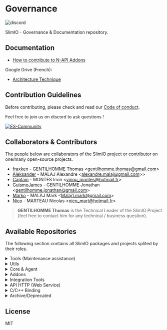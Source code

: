 # Governance
![discord](https://img.shields.io/discord/359783688403156994.svg?style=flat)

SlimIO - Governance &amp; Documentation repository.

## Documentation
- [How to contribute to N-API Addons](./docs/native_addons.md)

Google Drive (French):
- [Architecture Technique](https://docs.google.com/document/d/15e4z7Ev7ObohDWgZwGkd6PDq-cWtC54aUvPSP2finZw/edit?usp=sharing)

## Contribution Guidelines
Before contributing, please check and read our [Code of conduct](./COC_POLICY.md).

Feel free to join us on discord to ask questions !

[![ES-Community](https://discordapp.com/api/guilds/359783688403156994/embed.png?style=banner2)](https://discord.gg/YA87kR2)

## Collaborators & Contributors
The people below are collaborators of the SlimIO project or contributor on one/many open-source projects.

- [fraxken](https://github.com/fraxken) - GENTILHOMME Thomas &lt;gentilhomme.thomas@gmail.com&gt;
- [Aleksander](https://github.com/AlexandreMalaj) - MALAJ Alexandre &lt;alexandre.malaj@gmail.com>&gt;
- [Captain](https://github.com/Captainfive) - MONTES Irvin &lt;vinou_montes@hotmail.fr&gt;
- [GuismoJames](https://www.linkedin.com/in/jgentilhomme/) - GENTILHOMME Jonathan &lt;gentilhomme.jonathan@gmail.com&gt;
- [Marko](https://github.com/Markobobby) - MALAJ Mark &lt;Malaj1.mark@gmail.com&gt;
- [Nico](https://github.com/Dafyh) - MARTEAU Nicolas &lt;nico_mart@hotmail.fr&gt;

> **GENTILHOMME Thomas** is the Technical Leader of the SlimIO Project (feel free to contact him for any technical / business question).

## Available Repositories
The following section contains all SlimIO packages and projects splited by their roles.

<details><summary>Tools (Maintenance assistance)</summary>

The purpose of tools are to help developer in many ways (by keeping the code safe, helping to bootstrap tasks etc..).
- [Eslint-config](https://github.com/SlimIO/Eslint-config) - ESLint configuration
- [TSD](https://github.com/SlimIO/tsd) - SlimIO TypeScript definition
- [Discord BOT](https://github.com/SlimIO/Bot) - Discord.js BOT for our Discord (Manage webhooks etc..).
- [Project Generator](https://github.com/SlimIO/Generator) - Generate a SlimIO project with a CLI.
- [Dependency Analyser](https://github.com/SlimIO/Dependency-Analyser) - SlimIO projects and dependencies Network
- [PSP](https://github.com/SlimIO/psp) - Project Struct Policy
</details>

<details><summary>Utils</summary>

Utils projects and packages are created to answer specific need of one or many internal projects.
- [Utils](https://github.com/SlimIO/Utils) - SlimIO internal utils Functions
- [lstree](https://github.com/SlimIO/lstree) - System Tree Printer as CLI (with a Node.js API)
- [is](https://github.com/SlimIO/is) - JavaScript type checker for Node.js
- [ArgParser](https://github.com/SlimIO/ArgParser) - Secure and reliable Command Line Argument parser for SlimIO.
- [Queue](https://github.com/SlimIO/Queue) - Queue Class for internal usage.
- [Lazy](https://github.com/SlimIO/Lazy) - Setup lazy properties on JavaScript Object (used in SlimIO/Units).
- [SafeEmitter](https://github.com/SlimIO/safeEmitter) - Node.js EventEmitter like but with Error isolation to avoid Dep18.
- [Unzipper](https://github.com/SlimIO/unzipper) - Modern async/await yauzl wrapper to unzip .zip file.
- [Nodejs-Downloader](https://github.com/SlimIO/Nodejs-downloader) - Node.js binary and headers downloader
- [Timer](https://github.com/SlimIO/Timer) - Driftless timer interval for Node.js.
- [MIBParser](https://github.com/SlimIO/MIBParser) - SNMP MIB File parser.
- [npm-registry](https://github.com/SlimIO/Npm-registry) - npm registry programmatically API
- [ConfigMigration](https://github.com/SlimIO/ConfigMigration) - SlimIO Config Migration with JSON Schema.
- [Immutable](https://github.com/SlimIO/Immutable) - Immutable Objects
- [Struct](https://github.com/SlimIO/Struct) - Struct implementation in JavaScript
- [BufferSchema](https://github.com/SlimIO/BufferSchema) - ArrayBuffer and TypedArray syntax.
- [Github](https://github.com/SlimIO/github) - Download and extract github repository.
- [TimeMap](https://github.com/SlimIO/TimeMap) - ES6 Map-Like implementation with keys that have a defined timelife
- [jsdoc](https://github.com/SlimIO/jsdoc) - JSDoc Generator
- [OpenAPI](https://github.com/SlimIO/OpenAPI) - OpenAPI - Node.js Programmatically implementation (Spec Compliant)
- [Async-cli-spinner](https://github.com/SlimIO/Async-cli-spinner) - CLI Spinners
- [Pretty-JSON](https://github.com/SlimIO/Pretty-JSON) - stdout pretty (clean) JSON in your TTY
- [sqlite-transaction](https://github.com/SlimIO/sqlite-transaction) - Transaction Manager for SQLite.
</details>

<details><summary>Core & Agent</summary>
<br />

- [Core](https://github.com/SlimIO/Core) - SlimIO Core
- [Agent](https://github.com/SlimIO/Agent) - SlimIO Agent
- [Config](https://github.com/SlimIO/Config) - SlimIO - Reactive and Safe JSON Configuration loader
- [IPC](https://github.com/SlimIO/ipc) - Node.js end-to-end IPC (Inter Process Communication).
- [Alert](https://github.com/SlimIO/Alert) - Alarms utilities for Addons to interact with Events asynchronously
- [Metrics](https://github.com/SlimIO/Metrics) - Metrics utilities for Addons to interact with Events asynchronously

---
Agent Built-in Addons:

- [Events](https://github.com/SlimIO/Events) - Events Addon
- [Socket](https://github.com/SlimIO/Socket) - Socket Addon
- [Gate](https://github.com/SlimIO/Gate) - Gate Addon
- [Alerting](https://github.com/SlimIO/Alerting) - Alerting Addon
- [Aggregator](https://github.com/SlimIO/Aggregator) - Aggregator Addon
</details>

<details><summary>Addons</summary>
<br />

- [cpu](https://github.com/SlimIO/cpu-addon) - CPU Addon
- [ihm](https://github.com/SlimIO/ihm) - Agent Interface Homme Machine
</details>

<details><summary>Integration Tools</summary>
<br />

- [Manifest](https://github.com/SlimIO/Manifest) - Manifest file for SlimIO projects
- [CLI](https://github.com/SlimIO/CLI) - Product Command Line Interface
- [AddonFactory](https://github.com/SlimIO/Addon-Factory) - Factory to build Addon programmatically
- [TcpSDK](https://github.com/SlimIO/Tcp-Sdk) - TCP SDK to communicate in socket with the product
</details>

<details><summary>API HTTP (Web Service)</summary>
<br />

- [Registry](https://github.com/SlimIO/Registry) - Addon registry
- [Documentation](https://github.com/SlimIO/documentation) - SlimIO Doc Generator
- [N-API-CI]() - CI Server for N-API projects
</details>

<details><summary>C/C++ Binding</summary>
<br />

- [Windrive](https://github.com/SlimIO/Windrive) - Node.js binding which expose low-level Microsoft APIs on Logical Drive, Disk and Devices.
- [Winservices](https://github.com/SlimIO/Winservices) - Node.js binding which expose low-level Microsoft APIs on Services.
- [Winmem](https://github.com/SlimIO/Winmem) - Node.js binding which expose low-level Microsoft APIs on Memory.
- [Winni](https://github.com/SlimIO/Winni) - Node.js binding which expose low-level Microsoft APIs on Network Interfaces, Adapter Addresses and IF_ROW.
- [Nixfs](https://github.com/SlimIO/Nixfs) - UNIX File System - Node.js low-level binding
- [Nixmem](https://github.com/SlimIO/Nixmem) - UNIX Memory - Node.js low level binding
- [Micro](https://github.com/SlimIO/Micro) - Micro timestamp for Node.js
</details>

<details><summary>Archive/Deprecated</summary>
<br />

</details>

## License
MIT
